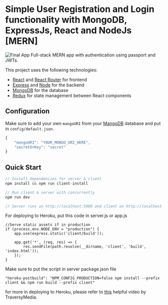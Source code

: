 # **Simple User Registration and Login functionality with MongoDB, ExpressJs, React and NodeJs [MERN]**

![Final App](./MERN.gif)
Full-stack MERN app with authentication using passport and JWTs.

This project uses the following technologies:

- [React](https://reactjs.org) and [React Router](https://reacttraining.com/react-router/) for frontend
- [Express](http://expressjs.com/) and [Node](https://nodejs.org/en/) for the backend
- [MongoDB](https://www.mongodb.com/) for the database
- [Redux](https://redux.js.org/basics/usagewithreact) for state management between React components


## Configuration

Make sure to add your own `mangoURI` from your [MangoDB](http://mangodb.com) database and put in  `config/default.json`.

```javascript
{
    "mongoURI": "YOUR_MONGO_URI_HERE",
    "secretOrKey": "secret"
}
```

## Quick Start

```javascript
// Install dependencies for server & client
npm install && npm run client-install

// Run client & server with concurrently
npm run dev

// Server runs on http://localhost:5000 and client on http://localhost:3000
```


For deploying to Heroku, put this code in server.js or app.js

```
//Serve static assets if in production
if (process.env.NODE_ENV = "production") {
    app.use(express.static('client/build'));

    app.get('*', (req, res) => {
        res.sendFile(path.resolve(__dirname, 'client', 'build', 'index.html'));
    });
}
```
Make sure to put the script in server package.json file

    "heroku-postbuild": "NPM_CONFIG_PRODUCTION=false npm install --prefix client && npm run build --prefix client"


for more in deploying to Heroku, please refer to [this](https://www.youtube.com/watch?v=71wSzpLyW9k) helpful video by TraversyMedia.
